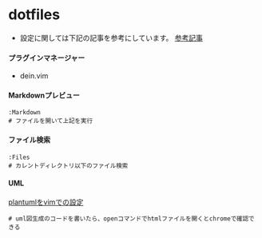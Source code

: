 # dotfiles
- 設定に関しては下記の記事を参考にしています。
[参考記事](https://qiita.com/jiroshin/items/ee86ea426a51fa24b319)
#### プラグインマネージャー
  - dein.vim
#### Markdownプレビュー
```
:Markdown
# ファイルを開いて上記を実行
```
#### ファイル検索
```
:Files
# カレントディレクトリ以下のファイル検索
```
#### UML
[plantumlをvimでの設定](https://shiro-secret-base.com/?p=271)
```
# uml図生成のコードを書いたら、openコマンドでhtmlファイルを開くとchromeで確認できる
```

